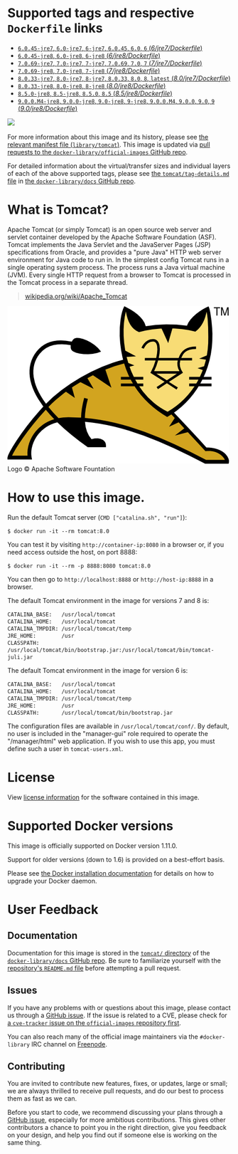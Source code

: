 # Supported tags and respective `Dockerfile` links

-	[`6.0.45-jre7`, `6.0-jre7`, `6-jre7`, `6.0.45`, `6.0`, `6` (*6/jre7/Dockerfile*)](https://github.com/docker-library/tomcat/blob/ec75141e3cb6276b07d66c16042152e2d4de119c/6/jre7/Dockerfile)
-	[`6.0.45-jre8`, `6.0-jre8`, `6-jre8` (*6/jre8/Dockerfile*)](https://github.com/docker-library/tomcat/blob/ec75141e3cb6276b07d66c16042152e2d4de119c/6/jre8/Dockerfile)
-	[`7.0.69-jre7`, `7.0-jre7`, `7-jre7`, `7.0.69`, `7.0`, `7` (*7/jre7/Dockerfile*)](https://github.com/docker-library/tomcat/blob/ec75141e3cb6276b07d66c16042152e2d4de119c/7/jre7/Dockerfile)
-	[`7.0.69-jre8`, `7.0-jre8`, `7-jre8` (*7/jre8/Dockerfile*)](https://github.com/docker-library/tomcat/blob/ec75141e3cb6276b07d66c16042152e2d4de119c/7/jre8/Dockerfile)
-	[`8.0.33-jre7`, `8.0-jre7`, `8-jre7`, `8.0.33`, `8.0`, `8`, `latest` (*8.0/jre7/Dockerfile*)](https://github.com/docker-library/tomcat/blob/ec75141e3cb6276b07d66c16042152e2d4de119c/8.0/jre7/Dockerfile)
-	[`8.0.33-jre8`, `8.0-jre8`, `8-jre8` (*8.0/jre8/Dockerfile*)](https://github.com/docker-library/tomcat/blob/ec75141e3cb6276b07d66c16042152e2d4de119c/8.0/jre8/Dockerfile)
-	[`8.5.0-jre8`, `8.5-jre8`, `8.5.0`, `8.5` (*8.5/jre8/Dockerfile*)](https://github.com/docker-library/tomcat/blob/ec75141e3cb6276b07d66c16042152e2d4de119c/8.5/jre8/Dockerfile)
-	[`9.0.0.M4-jre8`, `9.0.0-jre8`, `9.0-jre8`, `9-jre8`, `9.0.0.M4`, `9.0.0`, `9.0`, `9` (*9.0/jre8/Dockerfile*)](https://github.com/docker-library/tomcat/blob/ec75141e3cb6276b07d66c16042152e2d4de119c/9.0/jre8/Dockerfile)

[![](https://badge.imagelayers.io/tomcat:latest.svg)](https://imagelayers.io/?images=tomcat:6.0.45-jre7,tomcat:6.0.45-jre8,tomcat:7.0.69-jre7,tomcat:7.0.69-jre8,tomcat:8.0.33-jre7,tomcat:8.0.33-jre8,tomcat:8.5.0-jre8,tomcat:9.0.0.M4-jre8)

For more information about this image and its history, please see [the relevant manifest file (`library/tomcat`)](https://github.com/docker-library/official-images/blob/master/library/tomcat). This image is updated via [pull requests to the `docker-library/official-images` GitHub repo](https://github.com/docker-library/official-images/pulls?q=label%3Alibrary%2Ftomcat).

For detailed information about the virtual/transfer sizes and individual layers of each of the above supported tags, please see [the `tomcat/tag-details.md` file](https://github.com/docker-library/docs/blob/master/tomcat/tag-details.md) in [the `docker-library/docs` GitHub repo](https://github.com/docker-library/docs).

# What is Tomcat?

Apache Tomcat (or simply Tomcat) is an open source web server and servlet container developed by the Apache Software Foundation (ASF). Tomcat implements the Java Servlet and the JavaServer Pages (JSP) specifications from Oracle, and provides a "pure Java" HTTP web server environment for Java code to run in. In the simplest config Tomcat runs in a single operating system process. The process runs a Java virtual machine (JVM). Every single HTTP request from a browser to Tomcat is processed in the Tomcat process in a separate thread.

> [wikipedia.org/wiki/Apache_Tomcat](https://en.wikipedia.org/wiki/Apache_Tomcat)

![logo](https://raw.githubusercontent.com/docker-library/docs/8e31eb93a02d504d0cfe1da435aa31b377fc627d/tomcat/logo.png)Logo &copy; Apache Software Fountation

# How to use this image.

Run the default Tomcat server (`CMD ["catalina.sh", "run"]`):

```console
$ docker run -it --rm tomcat:8.0
```

You can test it by visiting `http://container-ip:8080` in a browser or, if you need access outside the host, on port 8888:

```console
$ docker run -it --rm -p 8888:8080 tomcat:8.0
```

You can then go to `http://localhost:8888` or `http://host-ip:8888` in a browser.

The default Tomcat environment in the image for versions 7 and 8 is:

	CATALINA_BASE:   /usr/local/tomcat
	CATALINA_HOME:   /usr/local/tomcat
	CATALINA_TMPDIR: /usr/local/tomcat/temp
	JRE_HOME:        /usr
	CLASSPATH:       /usr/local/tomcat/bin/bootstrap.jar:/usr/local/tomcat/bin/tomcat-juli.jar

The default Tomcat environment in the image for version 6 is:

	CATALINA_BASE:   /usr/local/tomcat
	CATALINA_HOME:   /usr/local/tomcat
	CATALINA_TMPDIR: /usr/local/tomcat/temp
	JRE_HOME:        /usr
	CLASSPATH:       /usr/local/tomcat/bin/bootstrap.jar

The configuration files are available in `/usr/local/tomcat/conf/`. By default, no user is included in the "manager-gui" role required to operate the "/manager/html" web application. If you wish to use this app, you must define such a user in `tomcat-users.xml`.

# License

View [license information](https://www.apache.org/licenses/LICENSE-2.0) for the software contained in this image.

# Supported Docker versions

This image is officially supported on Docker version 1.11.0.

Support for older versions (down to 1.6) is provided on a best-effort basis.

Please see [the Docker installation documentation](https://docs.docker.com/installation/) for details on how to upgrade your Docker daemon.

# User Feedback

## Documentation

Documentation for this image is stored in the [`tomcat/` directory](https://github.com/docker-library/docs/tree/master/tomcat) of the [`docker-library/docs` GitHub repo](https://github.com/docker-library/docs). Be sure to familiarize yourself with the [repository's `README.md` file](https://github.com/docker-library/docs/blob/master/README.md) before attempting a pull request.

## Issues

If you have any problems with or questions about this image, please contact us through a [GitHub issue](https://github.com/docker-library/tomcat/issues). If the issue is related to a CVE, please check for [a `cve-tracker` issue on the `official-images` repository first](https://github.com/docker-library/official-images/issues?q=label%3Acve-tracker).

You can also reach many of the official image maintainers via the `#docker-library` IRC channel on [Freenode](https://freenode.net).

## Contributing

You are invited to contribute new features, fixes, or updates, large or small; we are always thrilled to receive pull requests, and do our best to process them as fast as we can.

Before you start to code, we recommend discussing your plans through a [GitHub issue](https://github.com/docker-library/tomcat/issues), especially for more ambitious contributions. This gives other contributors a chance to point you in the right direction, give you feedback on your design, and help you find out if someone else is working on the same thing.
